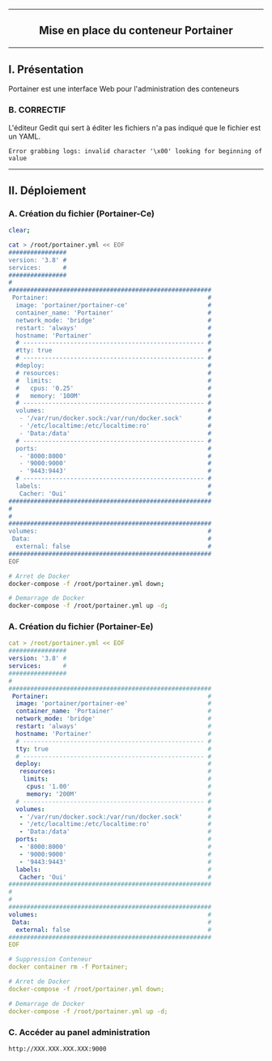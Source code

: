 --------------------------------------------------------------------------------------------------------------
## <p align='center'> Mise en place du conteneur Portainer </p>

--------------------------------------------------------------------------------------------------------------
## I. Présentation
Portainer est une interface Web pour l'administration des conteneurs 

### B. CORRECTIF
L'éditeur Gedit qui sert à éditer les fichiers n'a pas indiqué que le fichier est un YAML. 

```
Error grabbing logs: invalid character '\x00' looking for beginning of value
```


--------------------------------------------------------------------------------------------------------------
## II. Déploiement

### A. Création du fichier (Portainer-Ce)
```bash
clear;

cat > /root/portainer.yml << EOF
################
version: '3.8' #
services:      #
################
#
########################################################
 Portainer:                                            #
  image: 'portainer/portainer-ce'                      #
  container_name: 'Portainer'                          #
  network_mode: 'bridge'                               #
  restart: 'always'                                    #
  hostname: 'Portainer'                                #
  # -------------------------------------------------- #
  #tty: true                                           #
  # -------------------------------------------------- #
  #deploy:                                             #
  # resources:                                         #
  #  limits:                                           #
  #   cpus: '0.25'                                     #
  #   memory: '100M'                                   #
  # -------------------------------------------------- #
  volumes:                                             #
   - '/var/run/docker.sock:/var/run/docker.sock'       #
   - '/etc/localtime:/etc/localtime:ro'                #
   - 'Data:/data'                                      #
  # -------------------------------------------------- #
  ports:                                               #
   - '8000:8000'                                       #
   - '9000:9000'                                       #
   - '9443:9443'                                       #
  # -------------------------------------------------- #
  labels:                                              #
   Cacher: 'Oui'                                       #
########################################################
#
#
########################################################
volumes:                                               #
 Data:                                                 #
  external: false                                      #
########################################################
EOF

# Arret de Docker
docker-compose -f /root/portainer.yml down;

# Demarrage de Docker
docker-compose -f /root/portainer.yml up -d;
```

### A. Création du fichier (Portainer-Ee)
```yml
cat > /root/portainer.yml << EOF
################
version: '3.8' #
services:      #
################
#
########################################################
 Portainer:                                            #
  image: 'portainer/portainer-ee'                      #
  container_name: 'Portainer'                          #
  network_mode: 'bridge'                               #
  restart: 'always'                                    #
  hostname: 'Portainer'                                #
  # -------------------------------------------------- #
  tty: true                                            #
  # -------------------------------------------------- #
  deploy:                                              #
   resources:                                          #
    limits:                                            #
     cpus: '1.00'                                      #
     memory: '200M'                                    #
  # -------------------------------------------------- #
  volumes:                                             #
   - '/var/run/docker.sock:/var/run/docker.sock'       #
   - '/etc/localtime:/etc/localtime:ro'                #
   - 'Data:/data'                                      #
  ports:                                               #
   - '8000:8000'                                       #
   - '9000:9000'                                       #
   - '9443:9443'                                       #
  labels:                                              #
   Cacher: 'Oui'                                       #
########################################################
#
#
########################################################
volumes:                                               #
 Data:                                                 #
  external: false                                      #
########################################################
EOF

# Suppression Conteneur
docker container rm -f Portainer;

# Arret de Docker
docker-compose -f /root/portainer.yml down;

# Demarrage de Docker
docker-compose -f /root/portainer.yml up -d;
```

### C. Accéder au panel administration
```
http://XXX.XXX.XXX.XXX:9000
```

